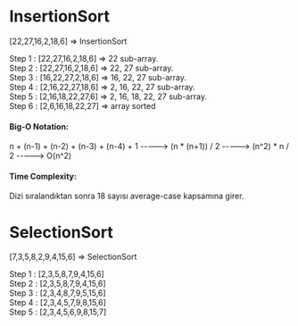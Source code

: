 # InsertionSort

[22,27,16,2,18,6] => InsertionSort 

Step 1 : [22,27,16,2,18,6] => 22 sub-array.<br>
Step 2 : [22,27,16,2,18,6] => 22, 27 sub-array.<br>
Step 3 : [16,22,27,2,18,6] => 16, 22, 27 sub-array.<br>
Step 4 : [2,16,22,27,18,6] => 2, 16, 22, 27 sub-array.<br>
Step 5 : [2,16,18,22,27,6] => 2, 16, 18, 22, 27 sub-array.<br>
Step 6 : [2,6,16,18,22,27] => array sorted

#### Big-O Notation:

n + (n-1) + (n-2) + (n-3) + (n-4) + 1 -----> (n * (n+1)) / 2 -----> (n^2) * n / 2 -----> O(n^2)

#### Time Complexity:

Dizi sıralandıktan sonra 18 sayısı average-case kapsamına girer.

# SelectionSort

[7,3,5,8,2,9,4,15,6] => SelectionSort

Step 1 : [2,3,5,8,7,9,4,15,6]<br>
Step 2 : [2,3,5,8,7,9,4,15,6]<br>
Step 3 : [2,3,4,8,7,9,5,15,6]<br>
Step 4 : [2,3,4,5,7,9,8,15,6]<br>
Step 5 : [2,3,4,5,6,9,8,15,7]
